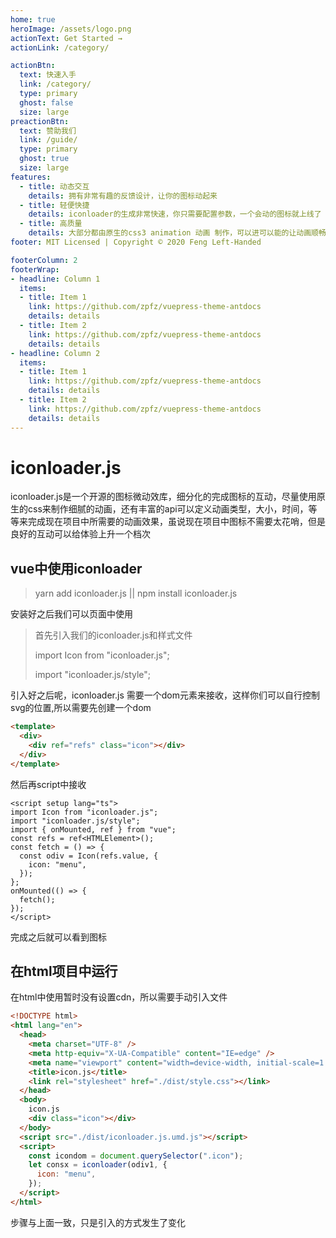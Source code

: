 ```yaml
---
home: true
heroImage: /assets/logo.png
actionText: Get Started →
actionLink: /category/

actionBtn:
  text: 快速入手
  link: /category/
  type: primary
  ghost: false
  size: large
preactionBtn:
  text: 赞助我们
  link: /guide/
  type: primary
  ghost: true
  size: large
features:
  - title: 动态交互
    details: 拥有非常有趣的反馈设计，让你的图标动起来
  - title: 轻便快捷
    details: iconloader的生成非常快速，你只需要配置参数，一个会动的图标就上线了
  - title: 高质量
    details: 大部分都由原生的css3 animation 动画 制作，可以进可以能的让动画顺畅
footer: MIT Licensed | Copyright © 2020 Feng Left-Handed

footerColumn: 2
footerWrap: 
- headline: Column 1
  items:
  - title: Item 1
    link: https://github.com/zpfz/vuepress-theme-antdocs
    details: details
  - title: Item 2
    link: https://github.com/zpfz/vuepress-theme-antdocs
    details: details
- headline: Column 2
  items:
  - title: Item 1
    link: https://github.com/zpfz/vuepress-theme-antdocs
    details: details
  - title: Item 2
    link: https://github.com/zpfz/vuepress-theme-antdocs
    details: details
---
```


# 	iconloader.js

iconloader.js是一个开源的图标微动效库，细分化的完成图标的互动，尽量使用原生的css来制作细腻的动画，还有丰富的api可以定义动画类型，大小，时间，等等来完成现在项目中所需要的动画效果，虽说现在项目中图标不需要太花哨，但是良好的互动可以给体验上升一个档次

## vue中使用iconloader

> yarn add iconloader.js || npm install iconloader.js 

安装好之后我们可以页面中使用

>首先引入我们的iconloader.js和样式文件
>
>import Icon from "iconloader.js";
>
>import "iconloader.js/style";

引入好之后呢，iconloader.js 需要一个dom元素来接收，这样你们可以自行控制svg的位置,所以需要先创建一个dom

``` html
<template>
  <div>
    <div ref="refs" class="icon"></div>
  </div>
</template> 
```

然后再script中接收

``` vue
<script setup lang="ts">
import Icon from "iconloader.js";
import "iconloader.js/style";
import { onMounted, ref } from "vue";
const refs = ref<HTMLElement>();
const fetch = () => {
  const odiv = Icon(refs.value, {
    icon: "menu",
  });
};
onMounted(() => {
  fetch();
});
</script>
```

完成之后就可以看到图标

## 在html项目中运行

在html中使用暂时没有设置cdn，所以需要手动引入文件

``` html
<!DOCTYPE html>
<html lang="en">
  <head>
    <meta charset="UTF-8" />
    <meta http-equiv="X-UA-Compatible" content="IE=edge" />
    <meta name="viewport" content="width=device-width, initial-scale=1.0" />
    <title>icon.js</title>
    <link rel="stylesheet" href="./dist/style.css"></link>
  </head>
  <body>
    icon.js
    <div class="icon"></div>
  </body>
  <script src="./dist/iconloader.js.umd.js"></script>
  <script>
    const icondom = document.querySelector(".icon");
    let consx = iconloader(odiv1, {
      icon: "menu",
    });
  </script>
</html>
```



步骤与上面一致，只是引入的方式发生了变化